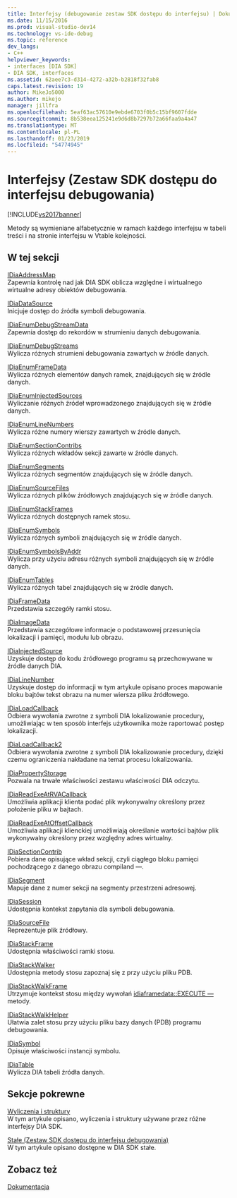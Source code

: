 ```yaml
---
title: Interfejsy (debugowanie zestaw SDK dostępu do interfejsu) | Dokumentacja firmy Microsoft
ms.date: 11/15/2016
ms.prod: visual-studio-dev14
ms.technology: vs-ide-debug
ms.topic: reference
dev_langs:
- C++
helpviewer_keywords:
- interfaces [DIA SDK]
- DIA SDK, interfaces
ms.assetid: 62aee7c3-d314-4272-a32b-b2818f32fab8
caps.latest.revision: 19
author: MikeJo5000
ms.author: mikejo
manager: jillfra
ms.openlocfilehash: 5eaf63ac57610e9ebde6703f0b5c15bf9607fdde
ms.sourcegitcommit: 8b538eea125241e9d6d8b7297b72a66faa9a4a47
ms.translationtype: MT
ms.contentlocale: pl-PL
ms.lasthandoff: 01/23/2019
ms.locfileid: "54774945"
---
```

# <a name="interfaces-debug-interface-access-sdk"></a>Interfejsy (Zestaw SDK dostępu do interfejsu debugowania)
[!INCLUDE[vs2017banner](../../includes/vs2017banner.md)]

Metody są wymieniane alfabetycznie w ramach każdego interfejsu w tabeli treści i na stronie interfejsu w Vtable kolejności.  
  
## <a name="in-this-section"></a>W tej sekcji  
 [IDiaAddressMap](../../debugger/debug-interface-access/idiaaddressmap.md)  
 Zapewnia kontrolę nad jak DIA SDK oblicza względne i wirtualnego wirtualne adresy obiektów debugowania.  
  
 [IDiaDataSource](../../debugger/debug-interface-access/idiadatasource.md)  
 Inicjuje dostęp do źródła symboli debugowania.  
  
 [IDiaEnumDebugStreamData](../../debugger/debug-interface-access/idiaenumdebugstreamdata.md)  
 Zapewnia dostęp do rekordów w strumieniu danych debugowania.  
  
 [IDiaEnumDebugStreams](../../debugger/debug-interface-access/idiaenumdebugstreams.md)  
 Wylicza różnych strumieni debugowania zawartych w źródle danych.  
  
 [IDiaEnumFrameData](../../debugger/debug-interface-access/idiaenumframedata.md)  
 Wylicza różnych elementów danych ramek, znajdujących się w źródle danych.  
  
 [IDiaEnumInjectedSources](../../debugger/debug-interface-access/idiaenuminjectedsources.md)  
 Wyliczanie różnych źródeł wprowadzonego znajdujących się w źródle danych.  
  
 [IDiaEnumLineNumbers](../../debugger/debug-interface-access/idiaenumlinenumbers.md)  
 Wylicza różne numery wierszy zawartych w źródle danych.  
  
 [IDiaEnumSectionContribs](../../debugger/debug-interface-access/idiaenumsectioncontribs.md)  
 Wylicza różnych wkładów sekcji zawarte w źródle danych.  
  
 [IDiaEnumSegments](../../debugger/debug-interface-access/idiaenumsegments.md)  
 Wylicza różnych segmentów znajdujących się w źródle danych.  
  
 [IDiaEnumSourceFiles](../../debugger/debug-interface-access/idiaenumsourcefiles.md)  
 Wylicza różnych plików źródłowych znajdujących się w źródle danych.  
  
 [IDiaEnumStackFrames](../../debugger/debug-interface-access/idiaenumstackframes.md)  
 Wylicza różnych dostępnych ramek stosu.  
  
 [IDiaEnumSymbols](../../debugger/debug-interface-access/idiaenumsymbols.md)  
 Wylicza różnych symboli znajdujących się w źródle danych.  
  
 [IDiaEnumSymbolsByAddr](../../debugger/debug-interface-access/idiaenumsymbolsbyaddr.md)  
 Wylicza przy użyciu adresu różnych symboli znajdujących się w źródle danych.  
  
 [IDiaEnumTables](../../debugger/debug-interface-access/idiaenumtables.md)  
 Wylicza różnych tabel znajdujących się w źródle danych.  
  
 [IDiaFrameData](../../debugger/debug-interface-access/idiaframedata.md)  
 Przedstawia szczegóły ramki stosu.  
  
 [IDiaImageData](../../debugger/debug-interface-access/idiaimagedata.md)  
 Przedstawia szczegółowe informacje o podstawowej przesunięcia lokalizacji i pamięci, modułu lub obrazu.  
  
 [IDiaInjectedSource](../../debugger/debug-interface-access/idiainjectedsource.md)  
 Uzyskuje dostęp do kodu źródłowego programu są przechowywane w źródle danych DIA.  
  
 [IDiaLineNumber](../../debugger/debug-interface-access/idialinenumber.md)  
 Uzyskuje dostęp do informacji w tym artykule opisano proces mapowanie bloku bajtów tekst obrazu na numer wiersza pliku źródłowego.  
  
 [IDiaLoadCallback](../../debugger/debug-interface-access/idialoadcallback.md)  
 Odbiera wywołania zwrotne z symboli DIA lokalizowanie procedury, umożliwiając w ten sposób interfejs użytkownika może raportować postęp lokalizacji.  
  
 [IDiaLoadCallback2](../../debugger/debug-interface-access/idialoadcallback2.md)  
 Odbiera wywołania zwrotne z symboli DIA lokalizowanie procedury, dzięki czemu ograniczenia nakładane na temat procesu lokalizowania.  
  
 [IDiaPropertyStorage](../../debugger/debug-interface-access/idiapropertystorage.md)  
 Pozwala na trwałe właściwości zestawu właściwości DIA odczytu.  
  
 [IDiaReadExeAtRVACallback](../../debugger/debug-interface-access/idiareadexeatrvacallback.md)  
 Umożliwia aplikacji klienta podać plik wykonywalny określony przez położenie pliku w bajtach.  
  
 [IDiaReadExeAtOffsetCallback](../../debugger/debug-interface-access/idiareadexeatoffsetcallback.md)  
 Umożliwia aplikacji klienckiej umożliwiają określanie wartości bajtów plik wykonywalny określony przez względny adres wirtualny.  
  
 [IDiaSectionContrib](../../debugger/debug-interface-access/idiasectioncontrib.md)  
 Pobiera dane opisujące wkład sekcji, czyli ciągłego bloku pamięci pochodzącego z danego obrazu compiland —.  
  
 [IDiaSegment](../../debugger/debug-interface-access/idiasegment.md)  
 Mapuje dane z numer sekcji na segmenty przestrzeni adresowej.  
  
 [IDiaSession](../../debugger/debug-interface-access/idiasession.md)  
 Udostępnia kontekst zapytania dla symboli debugowania.  
  
 [IDiaSourceFile](../../debugger/debug-interface-access/idiasourcefile.md)  
 Reprezentuje plik źródłowy.  
  
 [IDiaStackFrame](../../debugger/debug-interface-access/idiastackframe.md)  
 Udostępnia właściwości ramki stosu.  
  
 [IDiaStackWalker](../../debugger/debug-interface-access/idiastackwalker.md)  
 Udostępnia metody stosu zapoznaj się z przy użyciu pliku PDB.  
  
 [IDiaStackWalkFrame](../../debugger/debug-interface-access/idiastackwalkframe.md)  
 Utrzymuje kontekst stosu między wywołań [idiaframedata::EXECUTE —](../../debugger/debug-interface-access/idiaframedata-execute.md) metody.  
  
 [IDiaStackWalkHelper](../../debugger/debug-interface-access/idiastackwalkhelper.md)  
 Ułatwia zalet stosu przy użyciu pliku bazy danych (PDB) programu debugowania.  
  
 [IDiaSymbol](../../debugger/debug-interface-access/idiasymbol.md)  
 Opisuje właściwości instancji symbolu.  
  
 [IDiaTable](../../debugger/debug-interface-access/idiatable.md)  
 Wylicza DIA tabeli źródła danych.  
  
## <a name="related-sections"></a>Sekcje pokrewne  
 [Wyliczenia i struktury](../../debugger/debug-interface-access/enumerations-and-structures.md)  
 W tym artykule opisano, wyliczenia i struktury używane przez różne interfejsy DIA SDK.  
  
 [Stałe (Zestaw SDK dostępu do interfejsu debugowania)](../../debugger/debug-interface-access/constants-debug-interface-access-sdk.md)  
 W tym artykule opisano dostępne w DIA SDK stałe.  
  
## <a name="see-also"></a>Zobacz też  
 [Dokumentacja](../../debugger/debug-interface-access/debug-interface-access-sdk-reference.md)
